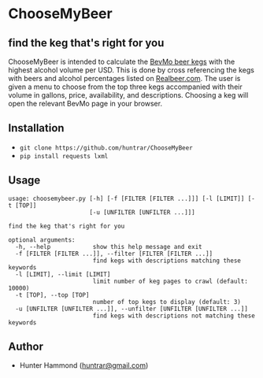 # ChooseMyBeer

## find the keg that's right for you
ChooseMyBeer is intended to calculate the [BevMo beer kegs](http://www.bevmo.com/Shop/ProductList.aspx/Beer/Kegs/_/N-15Z1z141vn?DNID=Beer) with the highest alcohol volume per USD. This is done by cross referencing the kegs with beers and alcohol percentages listed on [Realbeer.com](http://www.realbeer.com/edu/health/calories.php). The user is given a menu to choose from the top three kegs accompanied with their volume in gallons, price, availability, and descriptions. Choosing a keg will open the relevant BevMo page in your browser.

## Installation
* `git clone https://github.com/huntrar/ChooseMyBeer`
* `pip install requests lxml`

## Usage
    usage: choosemybeer.py [-h] [-f [FILTER [FILTER ...]]] [-l [LIMIT]] [-t [TOP]]
                           [-u [UNFILTER [UNFILTER ...]]]
    
    find the keg that's right for you
    
    optional arguments:
      -h, --help            show this help message and exit
      -f [FILTER [FILTER ...]], --filter [FILTER [FILTER ...]]
                            find kegs with descriptions matching these keywords
      -l [LIMIT], --limit [LIMIT]
                            limit number of keg pages to crawl (default: 10000)
      -t [TOP], --top [TOP]
                            number of top kegs to display (default: 3)
      -u [UNFILTER [UNFILTER ...]], --unfilter [UNFILTER [UNFILTER ...]]
                            find kegs with descriptions not matching these keywords

## Author
* Hunter Hammond (huntrar@gmail.com)

